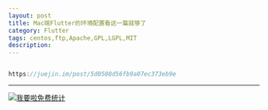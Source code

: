 ```yaml
---
layout: post
title: Mac端Flutter的环境配置看这一篇就够了
category: Flutter
tags: centos,ftp,Apache,GPL,LGPL,MIT
description: 
---
```



```javascript

https://juejin.im/post/5d0508d56fb9a07ec373eb9e


```

---


<script language="javascript" type="text/javascript" src="//js.users.51.la/19176892.js"></script>
<noscript><a href="//www.51.la/?19176892" target="_blank"><img alt="&#x6211;&#x8981;&#x5566;&#x514D;&#x8D39;&#x7EDF;&#x8BA1;" src="//img.users.51.la/19176892.asp" style="border:none" /></a></noscript>

